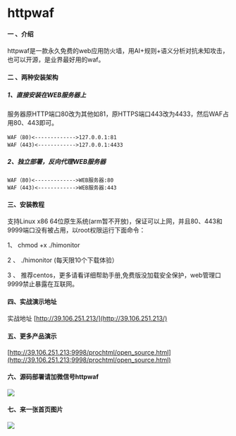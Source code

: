 # httpwaf

#### 一 、介绍
httpwaf是一款永久免费的web应用防火墙，用AI+规则+语义分析对抗未知攻击，也可以开源，是业界最好用的waf。

#### 二 、两种安装架构
##### 1、直接安装在WEB服务器上

​    服务器原HTTP端口80改为其他如81，原HTTPS端口443改为4433，然后WAF占用80、443即可。

    WAF（80)<------------->127.0.0.1:81
    WAF（443)<------------>127.0.0.1:4433

##### 2、独立部署，反向代理WEB服务器

    WAF（80)<------------->WEB服务器:80
    WAF（443)<------------>WEB服务器:443


#### 三、安装教程
支持Linux x86 64位原生系统(arm暂不开放)，保证可以上网，并且80、443和9999端口没有被占用，以root权限运行下面命令：

1、 chmod +x ./himonitor

2 、 ./himonitor  (每天限10个下载体验）

3 、 推荐centos，更多请看详细帮助手册,免费版没加载安全保护，web管理口9999禁止暴露在互联网。

#### 四、实战演示地址

实战地址 [http://39.106.251.213/](http://39.106.251.213/)

#### 五、更多产品演示

 [http://39.106.251.213:9998/prochtml/open_source.html](http://39.106.251.213:9998/prochtml/open_source.html)

#### 六、源码部署请加微信号httpwaf

![](https://gitee.com/httpwaf/httpwaf/raw/master/img/wechat.png)

#### 七、来一张首页图片

![](https://gitee.com/httpwaf/httpwaf/raw/master/img/home.png)
